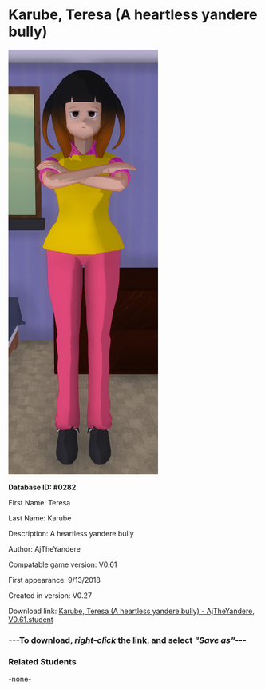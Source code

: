 # Karube, Teresa (A heartless yandere bully)

<img src="../../Files/Images/Karube, Teresa (A heartless yandere bully).png" title="Karube, Teresa (A heartless yandere bully) - AjTheYandere, V0.61">

**Database ID: #0282**

First Name: Teresa

Last Name: Karube

Description: A heartless yandere bully

Author: AjTheYandere

Compatable game version: V0.61

First appearance: 9/13/2018

Created in version: V0.27

Download link: <a href="https://raw.githubusercontent.com/Arbiter1223/Daigaku-Gurashi-Custom-Students/master/Files/Student%20Files/Karube%2C%20Teresa%20(A%20heartless%20yandere%20bully)%20-%20AjTheYandere%2C%20V0.61.student">Karube, Teresa (A heartless yandere bully) - AjTheYandere, V0.61.student</a>

### ---**To download, _right-click_ the link, and select _"Save as"_**---

### Related Students

-none-
